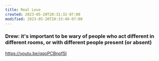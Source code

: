 ```yaml
---
title: Real Love
created: 2023-05-20T20:31:32-07:00
modified: 2023-05-20T20:33:40-07:00
---
```


### Drew: it's important to be wary of people who act different in different rooms, or with different people present (or absent)

https://youtu.be/qqoPCBnpfSI
